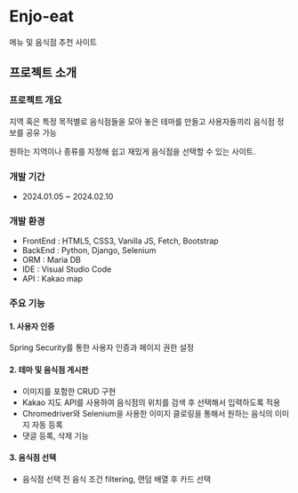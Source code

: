 # Enjo-eat
메뉴 및 음식점 추천 사이트


## 프로젝트 소개
### 프로젝트 개요
지역 혹은 특정 목적별로 음식점들을 모아 놓은 테마를 만들고 사용자들끼리 음식점 정보를 공유 가능

원하는 지역이나 종류를 지정해 쉽고 재밌게 음식점을 선택할 수 있는 사이트.

### 개발 기간
- 2024.01.05 ~ 2024.02.10

### 개발 환경
- FrontEnd : HTML5, CSS3, Vanilla JS, Fetch, Bootstrap
- BackEnd : Python, Django, Selenium
- ORM : Maria DB
- IDE : Visual Studio Code
- API : Kakao map 

### 주요 기능  
#### 1. 사용자 인증
Spring Security를 통한 사용자 인증과 페이지 권한 설정

#### 2. 테마 및 음식점 게시판
- 이미지를 포함한 CRUD 구현
- Kakao 지도 API를 사용하여 음식점의 위치를 검색 후 선택해서 입력하도록 적용
- Chromedriver와 Selenium을 사용한 이미지 클로링을 통해서 원하는 음식의 이미지 자동 등록
- 댓글 등록, 삭제 기능

#### 3. 음식점 선택
- 음식점 선택 전 음식 조건 filtering, 랜덤 배열 후 카드 선택
